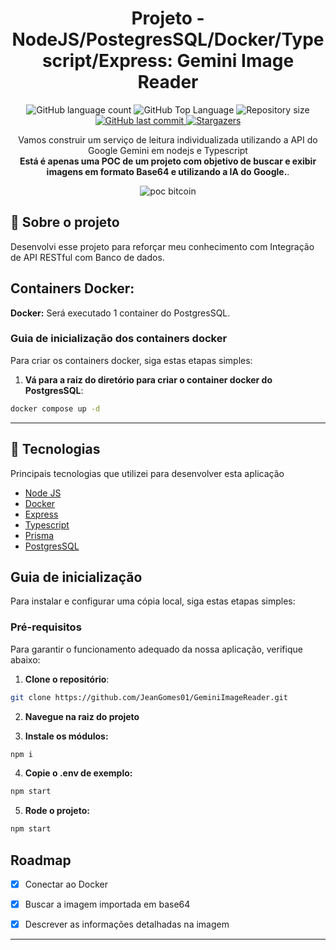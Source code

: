 <h1 align="center">Projeto - NodeJS/PostegresSQL/Docker/Typescript/Express: Gemini Image Reader</h1>

<p align="center">
  <img alt="GitHub language count" src="https://img.shields.io/github/languages/count/williamjayjay/poc-RN-Node-RabbitMQ">

  <img alt="GitHub Top Language" src="https://img.shields.io/github/languages/top/williamjayjay/poc-RN-Node-RabbitMQ" />

  <img alt="Repository size" src="https://img.shields.io/github/repo-size/williamjayjay/poc-RN-Node-RabbitMQ">
  
  <a href="https://github.com/williamjayjay/Github-Blog/commits/master">
    <img alt="GitHub last commit" src="https://img.shields.io/github/last-commit/williamjayjay/poc-RN-Node-RabbitMQ">
  </a>
    
   <a href="https://github.com/williamjayjay/poc-RN-Node-RabbitMQ/stargazers">
    <img alt="Stargazers" src="https://img.shields.io/github/stars/williamjayjay/poc-RN-Node-RabbitMQ?style=social">
  </a>
</p>

<p align="center">Vamos construir um serviço de leitura individualizada utilizando a API do Google Gemini em nodejs e Typescript<br/><strong>Está é apenas uma POC de um projeto com objetivo de buscar e exibir imagens em formato Base64 e utilizando a IA do Google.</strong>.</p>

<p align="center">
<img alt="poc bitcoin" src="github/cover.png" />
</p>

## 🥶 Sobre o projeto

Desenvolvi esse projeto para reforçar meu conhecimento com Integração de API RESTful com Banco de dados.

## Containers Docker:

**Docker:** Será executado 1 container do PostgresSQL.

### Guia de inicialização dos containers docker

Para criar os containers docker, siga estas etapas simples:

1. **Vá para a raiz do diretório para criar o container docker do PostgresSQL**:

```sh
docker compose up -d
```

---

## 🚀 Tecnologias

Principais tecnologias que utilizei para desenvolver esta aplicação

- [Node JS](https://nodejs.org/pt)
- [Docker](https://www.docker.com/)
- [Express](https://expressjs.com/pt-br/)
- [Typescript](https://www.typescriptlang.org/)
- [Prisma](https://www.prisma.io/)
- [PostgresSQL](https://www.postgresql.org/)

## Guia de inicialização

Para instalar e configurar uma cópia local, siga estas etapas simples:

### Pré-requisitos

Para garantir o funcionamento adequado da nossa aplicação, verifique abaixo:

1. **Clone o repositório**:

```sh
git clone https://github.com/JeanGomes01/GeminiImageReader.git
```

2. **Navegue na raiz do projeto**

3. **Instale os módulos:**

```sh
npm i
```

4. **Copie o .env de exemplo:**

```sh
npm start
```

5. **Rode o projeto:**

```sh
npm start
```

## Roadmap

- [x] Conectar ao Docker

- [x] Buscar a imagem importada em base64

- [x] Descrever as informações detalhadas na imagem

---
